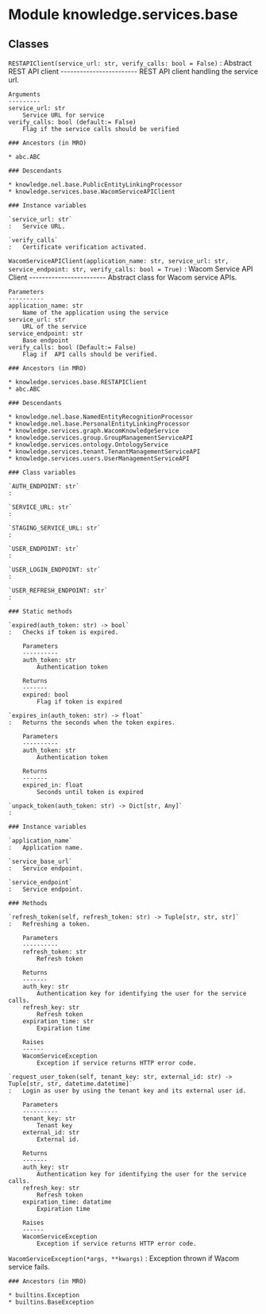 Module knowledge.services.base
==============================

Classes
-------

`RESTAPIClient(service_url: str, verify_calls: bool = False)`
:   Abstract REST API client
    ------------------------
    REST API client handling the service url.
    
    Arguments
    ---------
    service_url: str
        Service URL for service
    verify_calls: bool (default:= False)
        Flag if the service calls should be verified

    ### Ancestors (in MRO)

    * abc.ABC

    ### Descendants

    * knowledge.nel.base.PublicEntityLinkingProcessor
    * knowledge.services.base.WacomServiceAPIClient

    ### Instance variables

    `service_url: str`
    :   Service URL.

    `verify_calls`
    :   Certificate verification activated.

`WacomServiceAPIClient(application_name: str, service_url: str, service_endpoint: str, verify_calls: bool = True)`
:   Wacom Service API Client
    ------------------------
    Abstract class for Wacom service APIs.
    
    Parameters
    ----------
    application_name: str
        Name of the application using the service
    service_url: str
        URL of the service
    service_endpoint: str
        Base endpoint
    verify_calls: bool (Default:= False)
        Flag if  API calls should be verified.

    ### Ancestors (in MRO)

    * knowledge.services.base.RESTAPIClient
    * abc.ABC

    ### Descendants

    * knowledge.nel.base.NamedEntityRecognitionProcessor
    * knowledge.nel.base.PersonalEntityLinkingProcessor
    * knowledge.services.graph.WacomKnowledgeService
    * knowledge.services.group.GroupManagementServiceAPI
    * knowledge.services.ontology.OntologyService
    * knowledge.services.tenant.TenantManagementServiceAPI
    * knowledge.services.users.UserManagementServiceAPI

    ### Class variables

    `AUTH_ENDPOINT: str`
    :

    `SERVICE_URL: str`
    :

    `STAGING_SERVICE_URL: str`
    :

    `USER_ENDPOINT: str`
    :

    `USER_LOGIN_ENDPOINT: str`
    :

    `USER_REFRESH_ENDPOINT: str`
    :

    ### Static methods

    `expired(auth_token: str) ‑> bool`
    :   Checks if token is expired.
        
        Parameters
        ----------
        auth_token: str
            Authentication token
        
        Returns
        -------
        expired: bool
            Flag if token is expired

    `expires_in(auth_token: str) ‑> float`
    :   Returns the seconds when the token expires.
        
        Parameters
        ----------
        auth_token: str
            Authentication token
        
        Returns
        -------
        expired_in: float
            Seconds until token is expired

    `unpack_token(auth_token: str) ‑> Dict[str, Any]`
    :

    ### Instance variables

    `application_name`
    :   Application name.

    `service_base_url`
    :   Service endpoint.

    `service_endpoint`
    :   Service endpoint.

    ### Methods

    `refresh_token(self, refresh_token: str) ‑> Tuple[str, str, str]`
    :   Refreshing a token.
        
        Parameters
        ----------
        refresh_token: str
            Refresh token
        
        Returns
        -------
        auth_key: str
            Authentication key for identifying the user for the service calls.
        refresh_key: str
            Refresh token
        expiration_time: str
            Expiration time
        
        Raises
        ------
        WacomServiceException
            Exception if service returns HTTP error code.

    `request_user_token(self, tenant_key: str, external_id: str) ‑> Tuple[str, str, datetime.datetime]`
    :   Login as user by using the tenant key and its external user id.
        
        Parameters
        ----------
        tenant_key: str
            Tenant key
        external_id: str
            External id.
        
        Returns
        -------
        auth_key: str
            Authentication key for identifying the user for the service calls.
        refresh_key: str
            Refresh token
        expiration_time: datatime
            Expiration time
        
        Raises
        ------
        WacomServiceException
            Exception if service returns HTTP error code.

`WacomServiceException(*args, **kwargs)`
:   Exception thrown if Wacom service fails.

    ### Ancestors (in MRO)

    * builtins.Exception
    * builtins.BaseException
